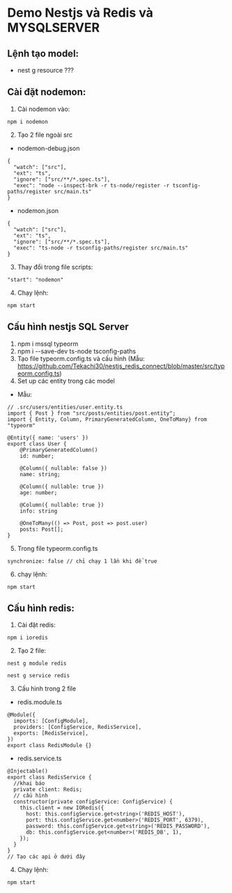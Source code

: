 # Demo Nestjs và Redis và MYSQLSERVER

## Lệnh tạo model:
- nest g resource ???

## Cài đặt nodemon:
1. Cài nodemon vào:
```
npm i nodemon
```
2. Tạo 2 file ngoài src
- nodemon-debug.json
```
{
  "watch": ["src"],
  "ext": "ts",
  "ignore": ["src/**/*.spec.ts"],
  "exec": "node --inspect-brk -r ts-node/register -r tsconfig-paths/register src/main.ts"
}
```
- nodemon.json
```
{
  "watch": ["src"],
  "ext": "ts",
  "ignore": ["src/**/*.spec.ts"],
  "exec": "ts-node -r tsconfig-paths/register src/main.ts"
}
```
3. Thay đổi trong file scripts:
```
"start": "nodemon"
```
4. Chạy lệnh: 
```
npm start
```

## Cấu hình nestjs SQL Server
1. npm i mssql typeorm 
2. npm i --save-dev ts-node tsconfig-paths
3. Tạo file typeorm.config.ts và cấu hình (Mẫu: https://github.com/Tekachi30/nestjs_redis_connect/blob/master/src/typeorm.config.ts)
4. Set up các entity trong các model
- Mẫu:
```
// .src/users/entities/user.entity.ts
import { Post } from "src/posts/entities/post.entity";
import { Entity, Column, PrimaryGeneratedColumn, OneToMany} from "typeorm"

@Entity({ name: 'users' })
export class User {
    @PrimaryGeneratedColumn()
    id: number;

    @Column({ nullable: false })
    name: string;

    @Column({ nullable: true })
    age: number;

    @Column({ nullable: true })
    info: string

    @OneToMany(() => Post, post => post.user)
    posts: Post[];
}
```
5. Trong file typeorm.config.ts 
```
synchronize: false // chỉ chạy 1 lần khi để true 
```
6. chạy lệnh:
```
npm start
```

## Cấu hình redis:
1. Cài đặt redis:
```
npm i ioredis
```
2. Tạo 2 file:
```
nest g module redis

nest g service redis
```
3. Cấu hình trong 2 file
- redis.module.ts
```
@Module({
  imports: [ConfigModule],
  providers: [ConfigService, RedisService],
  exports: [RedisService],
})
export class RedisModule {}
```

- redis.service.ts
```
@Injectable()
export class RedisService {
  //khai báo
  private client: Redis;
  // cấu hình
  constructor(private configService: ConfigService) {
    this.client = new IORedis({
      host: this.configService.get<string>('REDIS_HOST'),
      port: this.configService.get<number>('REDIS_PORT', 6379),
      password: this.configService.get<string>('REDIS_PASSWORD'),
      db: this.configService.get<number>('REDIS_DB', 1),
    });
  }
}
// Tạo các api ở dưới đây
```
4. Chạy lệnh:
```
npm start
```

